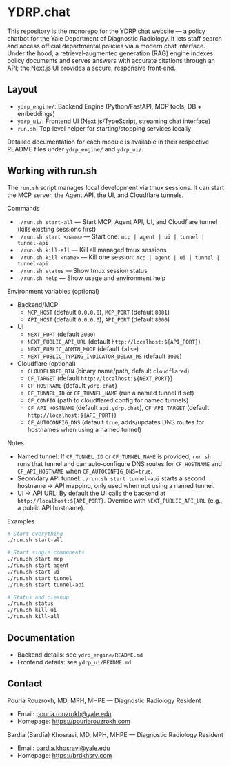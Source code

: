 # YDRP.chat

This repository is the monorepo for the YDRP.chat website — a policy chatbot for the Yale Department of Diagnostic Radiology. It lets staff search and access official departmental policies via a modern chat interface. Under the hood, a retrieval‑augmented generation (RAG) engine indexes policy documents and serves answers with accurate citations through an API; the Next.js UI provides a secure, responsive front‑end.

## Layout
- `ydrp_engine/`: Backend Engine (Python/FastAPI, MCP tools, DB + embeddings)
- `ydrp_ui/`: Frontend UI (Next.js/TypeScript, streaming chat interface)
- `run.sh`: Top‑level helper for starting/stopping services locally

Detailed documentation for each module is available in their respective README files under `ydrp_engine/` and `ydrp_ui/`.

## Working with run.sh
The `run.sh` script manages local development via tmux sessions. It can start the MCP server, the Agent API, the UI, and Cloudflare tunnels.

Commands
- `./run.sh start-all` — Start MCP, Agent API, UI, and Cloudflare tunnel (kills existing sessions first)
- `./run.sh start <name>` — Start one: `mcp | agent | ui | tunnel | tunnel-api`
- `./run.sh kill-all` — Kill all managed tmux sessions
- `./run.sh kill <name>` — Kill one session: `mcp | agent | ui | tunnel | tunnel-api`
- `./run.sh status` — Show tmux session status
- `./run.sh help` — Show usage and environment help

Environment variables (optional)
- Backend/MCP
  - `MCP_HOST` (default `0.0.0.0`), `MCP_PORT` (default `8001`)
  - `API_HOST` (default `0.0.0.0`), `API_PORT` (default `8000`)
- UI
  - `NEXT_PORT` (default `3000`)
  - `NEXT_PUBLIC_API_URL` (default `http://localhost:${API_PORT}`)
  - `NEXT_PUBLIC_ADMIN_MODE` (default `false`)
  - `NEXT_PUBLIC_TYPING_INDICATOR_DELAY_MS` (default `3000`)
- Cloudflare (optional)
  - `CLOUDFLARED_BIN` (binary name/path, default `cloudflared`)
  - `CF_TARGET` (default `http://localhost:${NEXT_PORT}`)
  - `CF_HOSTNAME` (default `ydrp.chat`)
  - `CF_TUNNEL_ID` or `CF_TUNNEL_NAME` (run a named tunnel if set)
  - `CF_CONFIG` (path to cloudflared config for named tunnels)
  - `CF_API_HOSTNAME` (default `api.ydrp.chat`), `CF_API_TARGET` (default `http://localhost:${API_PORT}`)
  - `CF_AUTOCONFIG_DNS` (default `true`, adds/updates DNS routes for hostnames when using a named tunnel)

Notes
- Named tunnel: If `CF_TUNNEL_ID` or `CF_TUNNEL_NAME` is provided, `run.sh` runs that tunnel and can auto‑configure DNS routes for `CF_HOSTNAME` and `CF_API_HOSTNAME` when `CF_AUTOCONFIG_DNS=true`.
- Secondary API tunnel: `./run.sh start tunnel-api` starts a second hostname → API mapping, only used when not using a named tunnel.
- UI → API URL: By default the UI calls the backend at `http://localhost:${API_PORT}`. Override with `NEXT_PUBLIC_API_URL` (e.g., a public API hostname).

Examples
```bash
# Start everything
./run.sh start-all

# Start single components
./run.sh start mcp
./run.sh start agent
./run.sh start ui
./run.sh start tunnel
./run.sh start tunnel-api

# Status and cleanup
./run.sh status
./run.sh kill ui
./run.sh kill-all
```

## Documentation
- Backend details: see `ydrp_engine/README.md`
- Frontend details: see `ydrp_ui/README.md`

## Contact
Pouria Rouzrokh, MD, MPH, MHPE — Diagnostic Radiology Resident
- Email: pouria.rouzrokh@yale.edu
- Homepage: https://pouriarouzrokh.com

Bardia (Bardīa) Khosravi, MD, MPH, MHPE — Diagnostic Radiology Resident
- Email: bardia.khosravi@yale.edu
- Homepage: https://brdkhsrv.com
